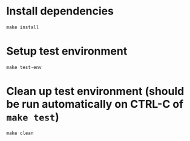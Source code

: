 # Install dependencies

```
make install
```

# Setup test environment

```
make test-env
```

# Clean up test environment (should be run automatically on CTRL-C of `make test`)

```
make clean
```
